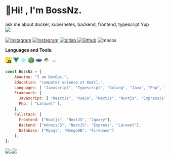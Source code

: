# <b>👋Hi! , I'm BossNz.</b>
ask me about docker, kubernetes, backend, frontend, typescript Yup
<br>
<a href="https://github.com/BossNz">
  <img src="https://count.getloli.com/get/@bossnz?theme=rule34" />
</a>
<p>
  <a href="https://www.instagram.com/_bossnz"><img alt="Instagram" src="https://img.shields.io/badge/Instagram-E4405F?style=for-the-badge&logo=instagram&logoColor=white" /></a>
  <a href="https://www.facebook.com/BossNzX"><img alt="Instagram" src="https://img.shields.io/badge/facebook-%231877F2.svg?&style=for-the-badge&logo=facebook&logoColor=white" /></a>
   <a href="https://gitlab.com/BossNz"><img alt="gitlab" src="https://img.shields.io/badge/GitLab-330F63?style=for-the-badge&logo=gitlab&logoColor=white" />
  <a href="https://github.com/BossNz"><img alt="Github" src="https://img.shields.io/badge/GitHub-100000?style=for-the-badge&logo=github&logoColor=white" /></a>
  <img alt="macos" src="https://img.shields.io/badge/mac%20os-000000?style=for-the-badge&logo=apple&logoColor=white"/>
</a>
</p>
<strong>Languages and Tools:</strong>

<code><img height="20" src="https://raw.githubusercontent.com/github/explore/80688e429a7d4ef2fca1e82350fe8e3517d3494d/topics/javascript/javascript.png"></code>
<code><img height="20" src="https://raw.githubusercontent.com/github/explore/80688e429a7d4ef2fca1e82350fe8e3517d3494d/topics/vue/vue.png"></code>
<code><img height="20" src="https://raw.githubusercontent.com/github/explore/80688e429a7d4ef2fca1e82350fe8e3517d3494d/topics/react/react.png"></code>
<code><img height="20" src="https://raw.githubusercontent.com/github/explore/80688e429a7d4ef2fca1e82350fe8e3517d3494d/topics/nodejs/nodejs.png"></code>
<code><img height="20" src="https://raw.githubusercontent.com/github/explore/80688e429a7d4ef2fca1e82350fe8e3517d3494d/topics/php/php.png"></code>
<code><img height="20" src="https://raw.githubusercontent.com/github/explore/80688e429a7d4ef2fca1e82350fe8e3517d3494d/topics/python/python.png"></code>
<code><img height="20" src="https://raw.githubusercontent.com/github/explore/80688e429a7d4ef2fca1e82350fe8e3517d3494d/topics/mysql/mysql.png"></code>
```javascript
const BossNz = {
    Aboutme: "I am DevOps.",
    Education: "computer science at Kmitl.",
    Languages: [ "Javascript", "Typescript", "Golang", "Java", "Php", "Python" ],
    Framework: {
      Javascript: [ "ReactJs", "VueJs", "NextJs", "Nuxtjs", "ExpressJs", "AdonisJs", "NestJs" ],
      Php: [ "Laravel" ],
    },
    Fullstack: {
      Frontend: ["Nuxtjs", "NextJS", "Jquery"],
      Backend: ["AdonisJS", "NestJS", "Express", "Laravel"],
      Database: ["Mysql", "MongoDB", "Firebase"]
    },
};
```
<a href="https://github.com/BossNz">
  <img height="220" align="center" src="https://github-readme-stats.vercel.app/api?username=BossNz&bg_color=30,e96443,904e95&title_color=fff&text_color=fff" />
</a>
<a href="https://github.com/BossNz">
  <img height="220" align="center" src="https://github-readme-stats.vercel.app/api/top-langs/?username=BossNz&bg_color=30,e96443,904e95&title_color=fff&text_color=fff" />
</a>
